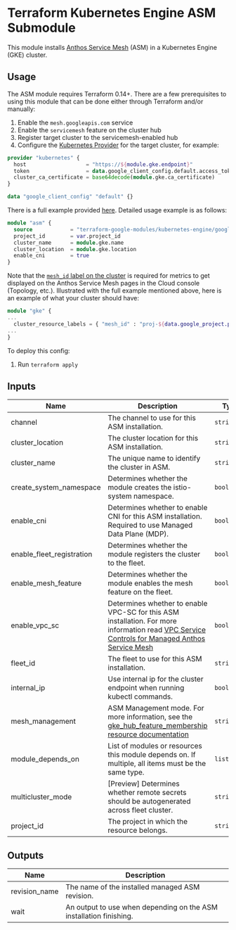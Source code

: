 # Terraform Kubernetes Engine ASM Submodule

This module installs [Anthos Service Mesh](https://cloud.google.com/service-mesh/docs) (ASM) in a Kubernetes Engine (GKE) cluster.

## Usage

 The ASM module requires Terraform 0.14+. There are a few prerequisites to using this module that can be done either through Terraform and/or manually:

1. Enable the `mesh.googleapis.com` service
1. Enable the `servicemesh` feature on the cluster hub
1. Register target cluster to the servicemesh-enabled hub
1. Configure the [Kubernetes Provider](https://registry.terraform.io/providers/hashicorp/kubernetes/latest/docs) for the target cluster, for example:

```tf
provider "kubernetes" {
  host                   = "https://${module.gke.endpoint}"
  token                  = data.google_client_config.default.access_token
  cluster_ca_certificate = base64decode(module.gke.ca_certificate)
}

data "google_client_config" "default" {}
```

There is a full example provided [here](../../examples/simple_zonal_with_asm). Detailed usage example is as follows:

```tf
module "asm" {
  source            = "terraform-google-modules/kubernetes-engine/google//modules/asm"
  project_id        = var.project_id
  cluster_name      = module.gke.name
  cluster_location  = module.gke.location
  enable_cni        = true
}
```

Note that the [`mesh_id` label on the cluster](https://cloud.google.com/service-mesh/docs/managed/auto-control-plane-with-fleet#apply_the_mesh_id_label) is required for metrics to get displayed on the Anthos Service Mesh pages in the Cloud console (Topology, etc.). Illustrated with the full example mentioned above, here is an example of what your cluster should have:

```tf
module "gke" {
...
  cluster_resource_labels = { "mesh_id" : "proj-${data.google_project.project.number}" }
...
}
```

To deploy this config:

1. Run `terraform apply`

 <!-- BEGINNING OF PRE-COMMIT-TERRAFORM DOCS HOOK -->
## Inputs

| Name | Description | Type | Default | Required |
|------|-------------|------|---------|:--------:|
| channel | The channel to use for this ASM installation. | `string` | `""` | no |
| cluster\_location | The cluster location for this ASM installation. | `string` | n/a | yes |
| cluster\_name | The unique name to identify the cluster in ASM. | `string` | n/a | yes |
| create\_system\_namespace | Determines whether the module creates the istio-system namespace. | `bool` | `true` | no |
| enable\_cni | Determines whether to enable CNI for this ASM installation. Required to use Managed Data Plane (MDP). | `bool` | `false` | no |
| enable\_fleet\_registration | Determines whether the module registers the cluster to the fleet. | `bool` | `false` | no |
| enable\_mesh\_feature | Determines whether the module enables the mesh feature on the fleet. | `bool` | `false` | no |
| enable\_vpc\_sc | Determines whether to enable VPC-SC for this ASM installation. For more information read [VPC Service Controls for Managed Anthos Service Mesh](https://cloud.google.com/service-mesh/docs/managed/vpc-sc) | `bool` | `false` | no |
| fleet\_id | The fleet to use for this ASM installation. | `string` | `""` | no |
| internal\_ip | Use internal ip for the cluster endpoint when running kubectl commands. | `bool` | `false` | no |
| mesh\_management | ASM Management mode. For more information, see the [gke\_hub\_feature\_membership resource documentation](https://registry.terraform.io/providers/hashicorp/google/latest/docs/resources/gke_hub_feature_membership#nested_mesh) | `string` | `""` | no |
| module\_depends\_on | List of modules or resources this module depends on.  If multiple, all items must be the same type. | `list(any)` | `[]` | no |
| multicluster\_mode | [Preview] Determines whether remote secrets should be autogenerated across fleet cluster. | `string` | `"manual"` | no |
| project\_id | The project in which the resource belongs. | `string` | n/a | yes |

## Outputs

| Name | Description |
|------|-------------|
| revision\_name | The name of the installed managed ASM revision. |
| wait | An output to use when depending on the ASM installation finishing. |

<!-- END OF PRE-COMMIT-TERRAFORM DOCS HOOK -->
